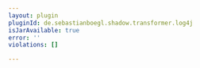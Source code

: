 ```yaml
---
layout: plugin
pluginId: de.sebastianboegl.shadow.transformer.log4j
isJarAvailable: true
error: ''
violations: []

---
```

